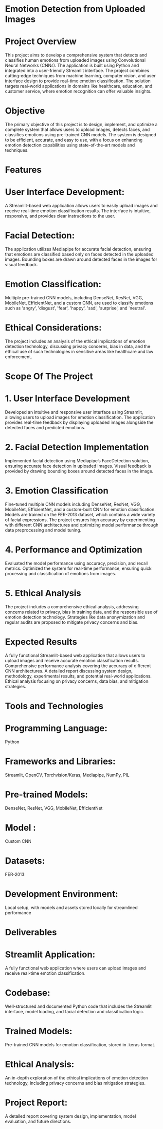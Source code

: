 # Emotion Detection from Uploaded Images
# Project Overview
This project aims to develop a comprehensive system that detects and classifies human emotions from uploaded images using Convolutional Neural Networks (CNNs). The application is built using Python and integrated into a user-friendly Streamlit interface. The project combines cutting-edge techniques from machine learning, computer vision, and user interface design to provide real-time emotion classification. The solution targets real-world applications in domains like healthcare, education, and customer service, where emotion recognition can offer valuable insights.

# Objective
The primary objective of this project is to design, implement, and optimize a complete system that allows users to upload images, detects faces, and classifies emotions using pre-trained CNN models. The system is designed to be efficient, accurate, and easy to use, with a focus on enhancing emotion detection capabilities using state-of-the-art models and techniques.

# Features
# User Interface Development:
A Streamlit-based web application allows users to easily upload images and receive real-time emotion classification results. The interface is intuitive, responsive, and provides clear instructions to the user.

# Facial Detection:
The application utilizes Mediapipe for accurate facial detection, ensuring that emotions are classified based only on faces detected in the uploaded images. Bounding boxes are drawn around detected faces in the images for visual feedback.

# Emotion Classification:
Multiple pre-trained CNN models, including DenseNet, ResNet, VGG, MobileNet, EfficientNet, and a custom CNN, are used to classify emotions such as 'angry', 'disgust', 'fear', 'happy', 'sad', 'surprise', and 'neutral'.

# Ethical Considerations:
The project includes an analysis of the ethical implications of emotion detection technology, discussing privacy concerns, bias in data, and the ethical use of such technologies in sensitive areas like healthcare and law enforcement.

# Scope Of The Project
# 1. User Interface Development
Developed an intuitive and responsive user interface using Streamlit, allowing users to upload images for emotion classification.
The application provides real-time feedback by displaying uploaded images alongside the detected faces and predicted emotions.
# 2. Facial Detection Implementation
Implemented facial detection using Mediapipe’s FaceDetection solution, ensuring accurate face detection in uploaded images.
Visual feedback is provided by drawing bounding boxes around detected faces in the image.
# 3. Emotion Classification
Fine-tuned multiple CNN models including DenseNet, ResNet, VGG, MobileNet, EfficientNet, and a custom-built CNN for emotion classification.
Models are trained on the FER-2013 dataset, which contains a wide variety of facial expressions.
The project ensures high accuracy by experimenting with different CNN architectures and optimizing model performance through data preprocessing and model tuning.
# 4. Performance and Optimization
Evaluated the model performance using accuracy, precision, and recall metrics.
Optimized the system for real-time performance, ensuring quick processing and classification of emotions from images.
# 5. Ethical Analysis
The project includes a comprehensive ethical analysis, addressing concerns related to privacy, bias in training data, and the responsible use of emotion detection technology.
Strategies like data anonymization and regular audits are proposed to mitigate privacy concerns and bias.
# Expected Results
A fully functional Streamlit-based web application that allows users to upload images and receive accurate emotion classification results.
Comprehensive performance analysis covering the accuracy of different CNN architectures.
A detailed report discussing system design, methodology, experimental results, and potential real-world applications.
Ethical analysis focusing on privacy concerns, data bias, and mitigation strategies.
# Tools and Technologies
# Programming Language: 
Python
# Frameworks and Libraries: 
Streamlit, OpenCV, Torchvision/Keras, Mediapipe, NumPy, PIL
# Pre-trained Models: 
DenseNet, ResNet, VGG, MobileNet, EfficientNet 
# Model :
Custom CNN
# Datasets: 
FER-2013
# Development Environment: 
Local setup, with models and assets stored locally for streamlined performance
# Deliverables
# Streamlit Application:
A fully functional web application where users can upload images and receive real-time emotion classification.

# Codebase:
Well-structured and documented Python code that includes the Streamlit interface, model loading, and facial detection and classification logic.

# Trained Models:
Pre-trained CNN models for emotion classification, stored in .keras format.

# Ethical Analysis:
An in-depth exploration of the ethical implications of emotion detection technology, including privacy concerns and bias mitigation strategies.

# Project Report:
A detailed report covering system design, implementation, model evaluation, and future directions.
